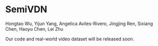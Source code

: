 # SemiVDN
Hongtao Wu, Yijun Yang, Angelica Aviles-Rivero, Jingjing Ren, Sixiang Chen, Haoyu Chen, Lei Zhu

Our code and real-world video dataset will be released soon.


